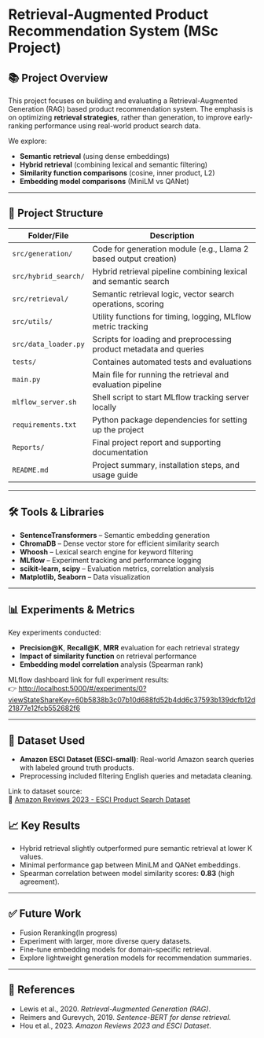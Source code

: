<h1>Retrieval-Augmented Product Recommendation System (MSc Project)</h1>

<h2>📚 Project Overview</h2>
<p>This project focuses on building and evaluating a Retrieval-Augmented Generation (RAG) based product recommendation system.
The emphasis is on optimizing <strong>retrieval strategies</strong>, rather than generation, to improve early-ranking performance using real-world product search data.</p>

<p>We explore:</p>
<ul>
<li><strong>Semantic retrieval</strong> (using dense embeddings)</li>
<li><strong>Hybrid retrieval</strong> (combining lexical and semantic filtering)</li>
<li><strong>Similarity function comparisons</strong> (cosine, inner product, L2)</li>
<li><strong>Embedding model comparisons</strong> (MiniLM vs QANet)</li>
</ul>

<hr>

<h2>📂 Project Structure</h2>
<table>
<thead>
<tr><th>Folder/File</th><th>Description</th></tr>
</thead>
<tbody>
<tr><td><code>src/generation/</code></td><td>Code for generation module (e.g., Llama 2 based output creation)</td></tr>
<tr><td><code>src/hybrid_search/</code></td><td>Hybrid retrieval pipeline combining lexical and semantic search</td></tr>
<tr><td><code>src/retrieval/</code></td><td>Semantic retrieval logic, vector search operations, scoring</td></tr>
<tr><td><code>src/utils/</code></td><td>Utility functions for timing, logging, MLflow metric tracking</td></tr>
<tr><td><code>src/data_loader.py</code></td><td>Scripts for loading and preprocessing product metadata and queries</td></tr>
<tr><td><code>tests/</code></td><td>Containes automated tests and evaluations</td></tr>
<tr><td><code>main.py</code></td><td>Main file for running the retrieval and evaluation pipeline</td></tr>
<tr><td><code>mlflow_server.sh</code></td><td>Shell script to start MLflow tracking server locally</td></tr>
<tr><td><code>requirements.txt</code></td><td>Python package dependencies for setting up the project</td></tr>
<tr><td><code>Reports/</code></td><td>Final project report and supporting documentation</td></tr>
<tr><td><code>README.md</code></td><td>Project summary, installation steps, and usage guide</td></tr>
</tbody>
</table>

<hr>

<h2>🛠️ Tools & Libraries</h2>
<ul>
<li><strong>SentenceTransformers</strong> – Semantic embedding generation</li>
<li><strong>ChromaDB</strong> – Dense vector store for efficient similarity search</li>
<li><strong>Whoosh</strong> – Lexical search engine for keyword filtering</li>
<li><strong>MLflow</strong> – Experiment tracking and performance logging</li>
<li><strong>scikit-learn, scipy</strong> – Evaluation metrics, correlation analysis</li>
<li><strong>Matplotlib, Seaborn</strong> – Data visualization</li>
</ul>

<hr>

<h2>📊 Experiments & Metrics</h2>
<p>Key experiments conducted:</p>
<ul>
<li><strong>Precision@K</strong>, <strong>Recall@K</strong>, <strong>MRR</strong> evaluation for each retrieval strategy</li>
<li><strong>Impact of similarity function</strong> on retrieval performance</li>
<li><strong>Embedding model correlation</strong> analysis (Spearman rank)</li>
</ul>

<p>MLflow dashboard link for full experiment results:<br>
👉 <a href="#">http://localhost:5000/#/experiments/0?viewStateShareKey=60b5838b3c07b10d688fd52b4dd6c37593b139dcfb12d21877e12fcb552682f6</a></p>

<hr>

<h2>📝 Dataset Used</h2>
<ul>
<li><strong>Amazon ESCI Dataset (ESCI-small)</strong>: Real-world Amazon search queries with labeled ground truth products.</li>
<li>Preprocessing included filtering English queries and metadata cleaning.</li>
</ul>

<p>Link to dataset source:<br>
🔗 <a href="https://github.com/hyp1231/AmazonReviews2023">Amazon Reviews 2023 - ESCI Product Search Dataset</a></p>



<h2>📈 Key Results</h2>
<ul>
<li>Hybrid retrieval slightly outperformed pure semantic retrieval at lower K values.</li>
<li>Minimal performance gap between MiniLM and QANet embeddings.</li>
<li>Spearman correlation between model similarity scores: <strong>0.83</strong> (high agreement).</li>
</ul>

<hr>

<h2>✅ Future Work</h2>
<ul>
<li>Fusion Reranking(In progress)</li>
<li>Experiment with larger, more diverse query datasets.</li>
<li>Fine-tune embedding models for domain-specific retrieval.</li>
<li>Explore lightweight generation models for recommendation summaries.</li>
</ul>

<hr>

<h2>📜 References</h2>
<ul>
<li>Lewis et al., 2020. <em>Retrieval-Augmented Generation (RAG)</em>.</li>
<li>Reimers and Gurevych, 2019. <em>Sentence-BERT for dense retrieval</em>.</li>
<li>Hou et al., 2023. <em>Amazon Reviews 2023 and ESCI Dataset</em>.</li>
</ul>
